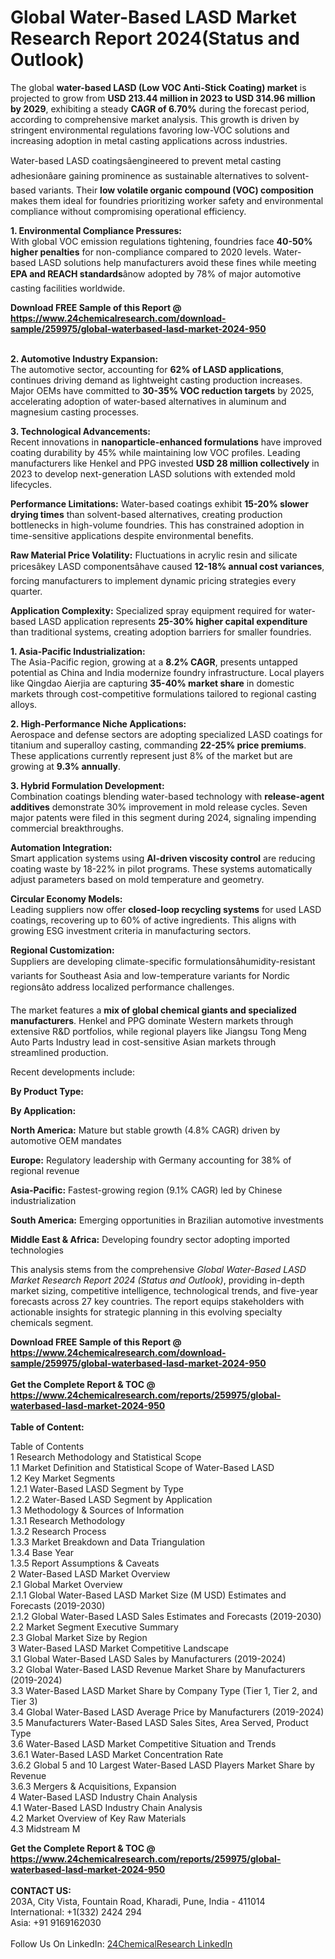 <h1>Global Water-Based LASD Market Research Report 2024(Status and Outlook)</h1><p>The global <strong>water-based LASD (Low VOC Anti-Stick Coating) market</strong> is projected to grow from <strong>USD 213.44 million in 2023 to USD 314.96 million by 2029</strong>, exhibiting a steady <strong>CAGR of 6.70%</strong> during the forecast period, according to comprehensive market analysis. This growth is driven by stringent environmental regulations favoring low-VOC solutions and increasing adoption in metal casting applications across industries.</p><p>Water-based LASD coatingsâengineered to prevent metal casting adhesionâare gaining prominence as sustainable alternatives to solvent-based variants. Their <strong>low volatile organic compound (VOC) composition</strong> makes them ideal for foundries prioritizing worker safety and environmental compliance without compromising operational efficiency.</p><p><strong>1. Environmental Compliance Pressures:</strong><br>
With global VOC emission regulations tightening, foundries face <strong>40-50% higher penalties</strong> for non-compliance compared to 2020 levels. Water-based LASD solutions help manufacturers avoid these fines while meeting <strong>EPA and REACH standards</strong>ânow adopted by 78% of major automotive casting facilities worldwide.</p><div><b>Download FREE Sample of this Report @ 
            <a href="https://www.24chemicalresearch.com/download-sample/259975/global-waterbased-lasd-market-2024-950">
            https://www.24chemicalresearch.com/download-sample/259975/global-waterbased-lasd-market-2024-950</a></b></div><br><p><strong>2. Automotive Industry Expansion:</strong><br>
The automotive sector, accounting for <strong>62% of LASD applications</strong>, continues driving demand as lightweight casting production increases. Major OEMs have committed to <strong>30-35% VOC reduction targets</strong> by 2025, accelerating adoption of water-based alternatives in aluminum and magnesium casting processes.</p><p><strong>3. Technological Advancements:</strong><br>
Recent innovations in <strong>nanoparticle-enhanced formulations</strong> have improved coating durability by 45% while maintaining low VOC profiles. Leading manufacturers like Henkel and PPG invested <strong>USD 28 million collectively</strong> in 2023 to develop next-generation LASD solutions with extended mold lifecycles.</p><p><strong>Performance Limitations:</strong> Water-based coatings exhibit <strong>15-20% slower drying times</strong> than solvent-based alternatives, creating production bottlenecks in high-volume foundries. This has constrained adoption in time-sensitive applications despite environmental benefits.</p><p><strong>Raw Material Price Volatility:</strong> Fluctuations in acrylic resin and silicate pricesâkey LASD componentsâhave caused <strong>12-18% annual cost variances</strong>, forcing manufacturers to implement dynamic pricing strategies every quarter.</p><p><strong>Application Complexity:</strong> Specialized spray equipment required for water-based LASD application represents <strong>25-30% higher capital expenditure</strong> than traditional systems, creating adoption barriers for smaller foundries.</p><p><strong>1. Asia-Pacific Industrialization:</strong><br>
The Asia-Pacific region, growing at a <strong>8.2% CAGR</strong>, presents untapped potential as China and India modernize foundry infrastructure. Local players like Qingdao Aierjia are capturing <strong>35-40% market share</strong> in domestic markets through cost-competitive formulations tailored to regional casting alloys.</p><p><strong>2. High-Performance Niche Applications:</strong><br>
Aerospace and defense sectors are adopting specialized LASD coatings for titanium and superalloy casting, commanding <strong>22-25% price premiums</strong>. These applications currently represent just 8% of the market but are growing at <strong>9.3% annually</strong>.</p><p><strong>3. Hybrid Formulation Development:</strong><br>
Combination coatings blending water-based technology with <strong>release-agent additives</strong> demonstrate 30% improvement in mold release cycles. Seven major patents were filed in this segment during 2024, signaling impending commercial breakthroughs.</p><p><strong>Automation Integration:</strong><br>
	Smart application systems using <strong>AI-driven viscosity control</strong> are reducing coating waste by 18-22% in pilot programs. These systems automatically adjust parameters based on mold temperature and geometry.</p><p><strong>Circular Economy Models:</strong><br>
	Leading suppliers now offer <strong>closed-loop recycling systems</strong> for used LASD coatings, recovering up to 60% of active ingredients. This aligns with growing ESG investment criteria in manufacturing sectors.</p><p><strong>Regional Customization:</strong><br>
	Suppliers are developing climate-specific formulationsâhumidity-resistant variants for Southeast Asia and low-temperature variants for Nordic regionsâto address localized performance challenges.</p><p>The market features a <strong>mix of global chemical giants and specialized manufacturers</strong>. Henkel and PPG dominate Western markets through extensive R&amp;D portfolios, while regional players like Jiangsu Tong Meng Auto Parts Industry lead in cost-sensitive Asian markets through streamlined production.</p><p>Recent developments include:</p><p><strong>By Product Type:</strong></p><p><strong>By Application:</strong></p><p><strong>North America:</strong> Mature but stable growth (4.8% CAGR) driven by automotive OEM mandates</p><p><strong>Europe:</strong> Regulatory leadership with Germany accounting for 38% of regional revenue</p><p><strong>Asia-Pacific:</strong> Fastest-growing region (9.1% CAGR) led by Chinese industrialization</p><p><strong>South America:</strong> Emerging opportunities in Brazilian automotive investments</p><p><strong>Middle East &amp; Africa:</strong> Developing foundry sector adopting imported technologies</p><p>This analysis stems from the comprehensive <em>Global Water-Based LASD Market Research Report 2024 (Status and Outlook)</em>, providing in-depth market sizing, competitive intelligence, technological trends, and five-year forecasts across 27 key countries. The report equips stakeholders with actionable insights for strategic planning in this evolving specialty chemicals segment.</p><div><b>Download FREE Sample of this Report @ 
            <a href="https://www.24chemicalresearch.com/download-sample/259975/global-waterbased-lasd-market-2024-950">
            https://www.24chemicalresearch.com/download-sample/259975/global-waterbased-lasd-market-2024-950</a></b></div><br><div><b>Get the Complete Report & TOC @ 
            <a href="https://www.24chemicalresearch.com/reports/259975/global-waterbased-lasd-market-2024-950">
            https://www.24chemicalresearch.com/reports/259975/global-waterbased-lasd-market-2024-950</a></b></div><br>
            <b>Table of Content:</b><p>Table of Contents<br />
1 Research Methodology and Statistical Scope<br />
1.1 Market Definition and Statistical Scope of Water-Based LASD<br />
1.2 Key Market Segments<br />
1.2.1 Water-Based LASD Segment by Type<br />
1.2.2 Water-Based LASD Segment by Application<br />
1.3 Methodology & Sources of Information<br />
1.3.1 Research Methodology<br />
1.3.2 Research Process<br />
1.3.3 Market Breakdown and Data Triangulation<br />
1.3.4 Base Year<br />
1.3.5 Report Assumptions & Caveats<br />
2 Water-Based LASD Market Overview<br />
2.1 Global Market Overview<br />
2.1.1 Global Water-Based LASD Market Size (M USD) Estimates and Forecasts (2019-2030)<br />
2.1.2 Global Water-Based LASD Sales Estimates and Forecasts (2019-2030)<br />
2.2 Market Segment Executive Summary<br />
2.3 Global Market Size by Region<br />
3 Water-Based LASD Market Competitive Landscape<br />
3.1 Global Water-Based LASD Sales by Manufacturers (2019-2024)<br />
3.2 Global Water-Based LASD Revenue Market Share by Manufacturers (2019-2024)<br />
3.3 Water-Based LASD Market Share by Company Type (Tier 1, Tier 2, and Tier 3)<br />
3.4 Global Water-Based LASD Average Price by Manufacturers (2019-2024)<br />
3.5 Manufacturers Water-Based LASD Sales Sites, Area Served, Product Type<br />
3.6 Water-Based LASD Market Competitive Situation and Trends<br />
3.6.1 Water-Based LASD Market Concentration Rate<br />
3.6.2 Global 5 and 10 Largest Water-Based LASD Players Market Share by Revenue<br />
3.6.3 Mergers & Acquisitions, Expansion<br />
4 Water-Based LASD Industry Chain Analysis<br />
4.1 Water-Based LASD Industry Chain Analysis<br />
4.2 Market Overview of Key Raw Materials<br />
4.3 Midstream M</p><div><b>Get the Complete Report & TOC @ 
            <a href="https://www.24chemicalresearch.com/reports/259975/global-waterbased-lasd-market-2024-950">
            https://www.24chemicalresearch.com/reports/259975/global-waterbased-lasd-market-2024-950</a></b></div><br><b>CONTACT US:</b><br>
            203A, City Vista, Fountain Road, Kharadi, Pune, India - 411014<br>
            International: +1(332) 2424 294<br>
            Asia: +91 9169162030 <br><br>
            Follow Us On LinkedIn: <a href="https://www.linkedin.com/company/24chemicalresearch/">24ChemicalResearch LinkedIn</a>